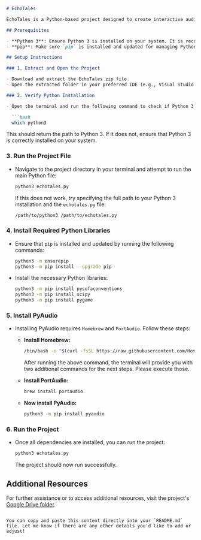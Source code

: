

```markdown
# EchoTales

EchoTales is a Python-based project designed to create interactive audio experiences. This guide will help you set up and run the project on your local machine.

## Prerequisites

- **Python 3**: Ensure Python 3 is installed on your system. It is recommended to have only Python 3 installed to avoid version conflicts.
- **pip**: Make sure `pip` is installed and updated for managing Python packages.

## Setup Instructions

### 1. Extract and Open the Project

- Download and extract the EchoTales zip file.
- Open the extracted folder in your preferred IDE (e.g., Visual Studio Code, PyCharm, IntelliJ).

### 2. Verify Python Installation

- Open the terminal and run the following command to check if Python 3 is installed:

  ```bash
  which python3
  ```

  This should return the path to Python 3. If it does not, ensure that Python 3 is correctly installed on your system.

### 3. Run the Project File

- Navigate to the project directory in your terminal and attempt to run the main Python file:

  ```bash
  python3 echotales.py
  ```

  If this does not work, try specifying the full path to your Python 3 installation and the `echotales.py` file:

  ```bash
  /path/to/python3 /path/to/echotales.py
  ```

### 4. Install Required Python Libraries

- Ensure that `pip` is installed and updated by running the following commands:

  ```bash
  python3 -m ensurepip
  python3 -m pip install --upgrade pip
  ```

- Install the necessary Python libraries:

  ```bash
  python3 -m pip install pysofaconventions
  python3 -m pip install scipy
  python3 -m pip install pygame
  ```

### 5. Install PyAudio

- Installing PyAudio requires `Homebrew` and `PortAudio`. Follow these steps:

  - **Install Homebrew:**

    ```bash
    /bin/bash -c "$(curl -fsSL https://raw.githubusercontent.com/Homebrew/install/HEAD/install.sh)"
    ```

    After running the above command, the terminal will provide you with two additional commands for the next steps. Please execute those.

  - **Install PortAudio:**

    ```bash
    brew install portaudio
    ```

  - **Now install PyAudio:**

    ```bash
    python3 -m pip install pyaudio
    ```

### 6. Run the Project

- Once all dependencies are installed, you can run the project:

  ```bash
  python3 echotales.py
  ```

  The project should now run successfully.

## Additional Resources

For further assistance or to access additional resources, visit the project's [Google Drive folder](https://drive.google.com/drive/u/2/folders/1D2QPpE0jryPb6gfWfCYdPN2_mMINu3ex).
```

You can copy and paste this content directly into your `README.md` file. Let me know if there are any other details you'd like to add or adjust!

